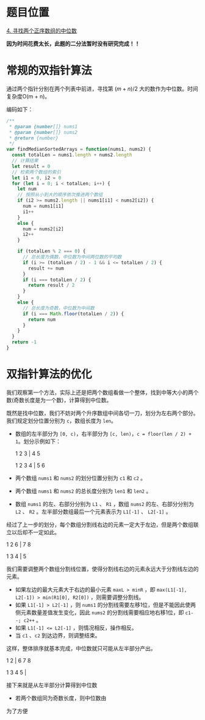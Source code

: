 <!--
 * @Autor: Guo Kainan
 * @Date: 2021-08-28 13:27:05
 * @LastEditors: Guo Kainan
 * @LastEditTime: 2021-08-28 15:07:28
 * @Description: 
-->
# 题目位置
[4. 寻找两个正序数组的中位数](https://leetcode-cn.com/problems/median-of-two-sorted-arrays/)

**因为时间花费太长，此题的二分法暂时没有研究完成！！**

# 常规的双指针算法
通过两个指针分别在两个列表中前进，寻找第 $(m + n) / 2$ 大的数作为中位数。时间复杂度O(m + n)。

编码如下：
```js
/**
 * @param {number[]} nums1
 * @param {number[]} nums2
 * @return {number}
 */
var findMedianSortedArrays = function(nums1, nums2) {
  const totalLen = nums1.length + nums2.length
  // 计算结果
  let result = 0
  // 检索两个数组的索引
  let i1 = 0, i2 = 0
  for (let i = 0; i < totalLen; i++) {
    let num
    // 按照从小到大的顺序依次推进两个数组
    if (i2 >= nums2.length || nums1[i1] < nums2[i2]) {
      num = nums1[i1]
      i1++
    }
    else {
      num = nums2[i2]
      i2++
    }

    if (totalLen % 2 === 0) {
      // 总长度为偶数，中位数为中间两位数的平均数
      if (i >= (totalLen / 2) - 1 && i <= totalLen / 2) {
        result += num
      }
      if (i === totalLen / 2) {
        return result / 2
      }
    }
    else {
      // 总长度为奇数，中位数为中间数
      if (i === Math.floor(totalLen / 2)) {
        return num
      }
    }
  }
  return -1
}
```

# 双指针算法的优化
我们观察第一个方法，实际上还是把两个数组看做一个整体，找到中等大小的两个数(奇数长度是为一个数)，计算得到中位数。

既然是找中位数，我们不妨对两个升序数组中间各切一刀，划分为左右两个部分。我们规定划分位置分别为 `c`，数组长度为 `len`。
  - 数组的左半部分为 `[0, c)`，右半部分为 `[c, len)`，`c = floor(len / 2) + 1`。划分示例如下：

    1 2 3 | 4 5

    1 2 3 4 | 5 6

  - 两个数组 `nums1` 和 `nums2` 的划分位置分别为 `c1` 和 `c2` 。
  - 两个数组 `nums1` 和 `nums2` 的总长度分别为 `len1` 和 `len2` 。
  - 数组 `nums1` 的左、右部分分别为 `L1` 、 `R1` ，数组 `nums2` 的左、右部分分别为 `L2` 、 `R2` 。左半部分数组最后一个元素表示为 `L1[-1]` 、 `L2[-1]` 。

经过了上一步的划分，每个数组分割线右边的元素一定大于左边，但是两个数组联立以后却不一定如此。

1 2 6 | 7 8

1 3 4 | 5

我们需要调整两个数组分割线位置，使得分割线右边的元素永远大于分割线左边的元素。
  - 如果左边的最大元素大于右边的最小元素 `maxL > minR` ，即 `max(L1[-1], L2[-1]) > min(R1[0], R2[0])` ，则需要调整分割线。
  - 如果 `L1[-1] > L2[-1]` ，则 `nums1` 的分割线需要左移1位，但是不能因此使两侧元素数量差值发生变化，因此 `nums2` 的分割线需要相应地右移1位，即 `c1--; c2++` 。
  - 如果 `L1[-1] <= L2[-1]` ，则情况相反，操作相反。
  - 当 `c1` 、`c2` 到达边界，则调整结束。

这样，整体排序就基本完成，中位数就只可能从左半部分产出。

1 2 | 6 7 8

1 3 4 5 |

接下来就是从左半部分计算得到中位数
  - 若两个数组同为奇数长度，则中位数由

为了方便
